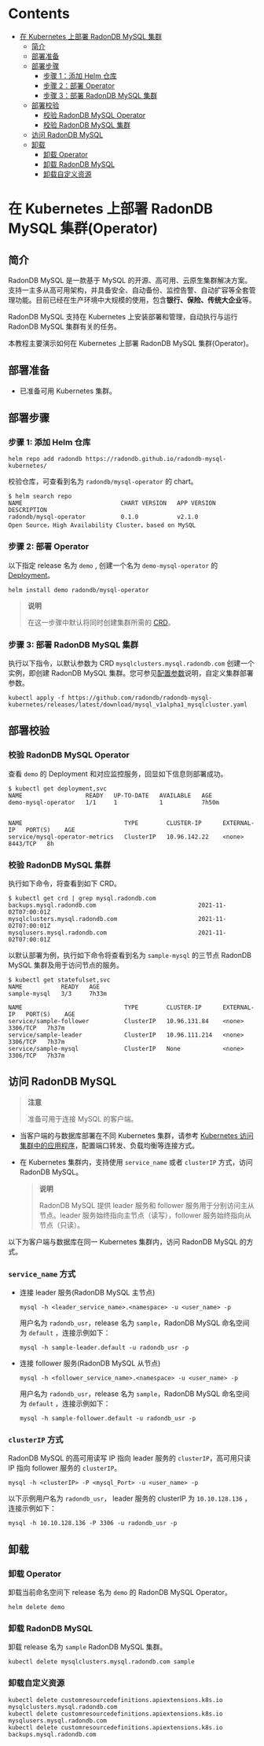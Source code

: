 Contents
=============

   * [在 Kubernetes 上部署 RadonDB MySQL 集群](#在-kubernetes-上部署-radondb-mysql-集群)
      * [简介](#简介)
      * [部署准备](#部署准备)
      * [部署步骤](#部署步骤)
         * [步骤 1：添加 Helm 仓库](#步骤-1-添加-helm-仓库)
         * [步骤 2：部署 Operator](#步骤-2-部署-operator)
         * [步骤 3：部署 RadonDB MySQL 集群](#步骤-3-部署-radondb-mysql-集群)
      * [部署校验](#部署校验)
         * [校验 RadonDB MySQL Operator](#校验-radondb-mysql-operator)
         * [校验 RadonDB MySQL 集群](#校验-radondb-mysql-集群)
      * [访问 RadonDB MySQL](#访问-radondb-mysql)
      * [卸载](#卸载)
         * [卸载 Operator](#卸载-Operator)
         * [卸载 RadonDB MySQL](#卸载-RadonDB-MySQL)
         * [卸载自定义资源](#卸载自定义资源)

# 在 Kubernetes 上部署 RadonDB MySQL 集群(Operator)

## 简介

RadonDB MySQL 是一款基于 MySQL 的开源、高可用、云原生集群解决方案。支持一主多从高可用架构，并具备安全、自动备份、监控告警、自动扩容等全套管理功能。目前已经在生产环境中大规模的使用，包含**银行、保险、传统大企业**等。

RadonDB MySQL 支持在 Kubernetes 上安装部署和管理，自动执行与运行 RadonDB MySQL 集群有关的任务。

本教程主要演示如何在 Kubernetes 上部署 RadonDB MySQL 集群(Operator)。

## 部署准备

* 已准备可用 Kubernetes 集群。

## 部署步骤

### 步骤 1: 添加 Helm 仓库

```shell
helm repo add radondb https://radondb.github.io/radondb-mysql-kubernetes/
```

校验仓库，可查看到名为 `radondb/mysql-operator` 的 chart。

```shell
$ helm search repo
NAME                            CHART VERSION   APP VERSION                     DESCRIPTION                 
radondb/mysql-operator          0.1.0           v2.1.0                          Open Source，High Availability Cluster，based on MySQL                     
```

### 步骤 2: 部署 Operator

以下指定 release 名为 `demo` , 创建一个名为 `demo-mysql-operator` 的 [Deployment](https://kubernetes.io/zh/docs/concepts/workloads/controllers/deployment/)。

```
helm install demo radondb/mysql-operator
```

> **说明**
> 
> 在这一步骤中默认将同时创建集群所需的 [CRD](https://kubernetes.io/zh/docs/concepts/extend-kubernetes/api-extension/custom-resources/)。

### 步骤 3: 部署 RadonDB MySQL 集群

执行以下指令，以默认参数为 CRD `mysqlclusters.mysql.radondb.com` 创建一个实例，即创建 RadonDB MySQL 集群。您可参见[配置参数](../config_para.md)说明，自定义集群部署参数。

```kubectl
kubectl apply -f https://github.com/radondb/radondb-mysql-kubernetes/releases/latest/download/mysql_v1alpha1_mysqlcluster.yaml
```

## 部署校验

### 校验 RadonDB MySQL Operator

查看 `demo` 的 Deployment 和对应监控服务，回显如下信息则部署成功。

```kubectl
$ kubectl get deployment,svc
NAME                  READY   UP-TO-DATE   AVAILABLE   AGE
demo-mysql-operator   1/1     1            1           7h50m


NAME                             TYPE        CLUSTER-IP      EXTERNAL-IP   PORT(S)    AGE
service/mysql-operator-metrics   ClusterIP   10.96.142.22    <none>        8443/TCP   8h
```

### 校验 RadonDB MySQL 集群

执行如下命令，将查看到如下 CRD。

```kubectl
$ kubectl get crd | grep mysql.radondb.com
backups.mysql.radondb.com                             2021-11-02T07:00:01Z
mysqlclusters.mysql.radondb.com                       2021-11-02T07:00:01Z
mysqlusers.mysql.radondb.com                          2021-11-02T07:00:01Z
```

以默认部署为例，执行如下命令将查看到名为 `sample-mysql` 的三节点 RadonDB MySQL 集群及用于访问节点的服务。

```kubectl
$ kubectl get statefulset,svc
NAME           READY   AGE
sample-mysql   3/3     7h33m

NAME                             TYPE        CLUSTER-IP      EXTERNAL-IP   PORT(S)    AGE
service/sample-follower          ClusterIP   10.96.131.84    <none>        3306/TCP   7h37m
service/sample-leader            ClusterIP   10.96.111.214   <none>        3306/TCP   7h37m
service/sample-mysql             ClusterIP   None            <none>        3306/TCP   7h37m
```

## 访问 RadonDB MySQL

> **注意**
> 
> 准备可用于连接 MySQL 的客户端。

- 当客户端的与数据库部署在不同 Kubernetes 集群，请参考 [Kubernetes 访问集群中的应用程序](https://kubernetes.io/zh/docs/tasks/access-application-cluster/)，配置端口转发、负载均衡等连接方式。

- 在 Kubernetes 集群内，支持使用 `service_name` 或者 `clusterIP` 方式，访问 RadonDB MySQL。
  
   > **说明**
   > 
   > RadonDB MySQL 提供 leader 服务和 follower 服务用于分别访问主从节点。leader 服务始终指向主节点（读写），follower 服务始终指向从节点（只读）。

以下为客户端与数据库在同一 Kubernetes 集群内，访问 RadonDB MySQL 的方式。

### `service_name` 方式

* 连接 leader 服务(RadonDB MySQL 主节点)

    ```shell
    mysql -h <leader_service_name>.<namespace> -u <user_name> -p
    ```

   用户名为 `radondb_usr`，release 名为 `sample`，RadonDB MySQL 命名空间为 `default` ，连接示例如下：

    ```shell
    mysql -h sample-leader.default -u radondb_usr -p
    ```

* 连接 follower 服务(RadonDB MySQL 从节点)

    ```shell
    mysql -h <follower_service_name>.<namespace> -u <user_name> -p
    ```

   用户名为 `radondb_usr`，release 名为 `sample`，RadonDB MySQL 命名空间为 `default` ，连接示例如下：

    ```shell
    mysql -h sample-follower.default -u radondb_usr -p  
    ```

### `clusterIP` 方式

RadonDB MySQL 的高可用读写 IP 指向 leader 服务的 `clusterIP`，高可用只读 IP 指向 follower 服务的 `clusterIP`。

```shell
mysql -h <clusterIP> -P <mysql_Port> -u <user_name> -p
```

以下示例用户名为 `radondb_usr`， leader 服务的 clusterIP 为 `10.10.128.136` ，连接示例如下：

```shell
mysql -h 10.10.128.136 -P 3306 -u radondb_usr -p
```

## 卸载

### 卸载 Operator

卸载当前命名空间下 release 名为 `demo` 的 RadonDB MySQL Operator。

```shell
helm delete demo
```

### 卸载 RadonDB MySQL

卸载 release 名为 `sample` RadonDB MySQL 集群。

```kubectl
kubectl delete mysqlclusters.mysql.radondb.com sample
```

### 卸载自定义资源

```kubectl
kubectl delete customresourcedefinitions.apiextensions.k8s.io mysqlclusters.mysql.radondb.com
kubectl delete customresourcedefinitions.apiextensions.k8s.io mysqlusers.mysql.radondb.com
kubectl delete customresourcedefinitions.apiextensions.k8s.io backups.mysql.radondb.com
```
